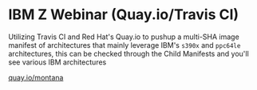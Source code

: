# IBM Z Webinar (Quay.io/Travis CI)

Utilizing Travis CI and Red Hat's Quay.io to pushup a multi-SHA image manifest of architectures that mainly leverage IBM's `s390x` and `ppc64le` architectures, this can be checked through the Child Manifests and you'll see various IBM architectures 

[quay.io/montana](https://quay.io/montana)

